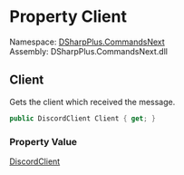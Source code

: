 # Property Client

Namespace: [DSharpPlus.CommandsNext](DSharpPlus.CommandsNext.md)  
Assembly: DSharpPlus.CommandsNext.dll

## <a id="DSharpPlus_CommandsNext_CommandContext_Client"></a>Client

Gets the client which received the message.

```csharp
public DiscordClient Client { get; }
```

### Property Value

[DiscordClient](DSharpPlus.DiscordClient.md)

